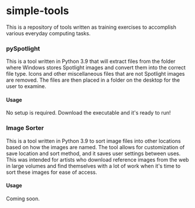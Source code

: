 # simple-tools
This is a repository of tools written as training exercises to accomplish various everyday computing tasks.

### pySpotlight
This is a tool written in Python 3.9 that will extract files from the folder where Windows stores Spotlight images and convert them into the correct file type. Icons and other miscellaneous files that are not Spotlight images are removed. The files are then placed in a folder on the desktop for the user to examine.

#### Usage
No setup is required. Download the executable and it's ready to run!

### Image Sorter
This is a tool written in Python 3.9 to sort image files into other locations based on how the images are named. The tool allows for customization of save location and sort method, and it saves user settings between uses. This was intended for artists who download reference images from the web in large volumes and find themselves with a lot of work when it's time to sort these images for ease of access. 

#### Usage
Coming soon.

